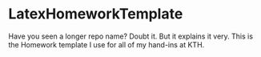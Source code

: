 # LatexHomeworkTemplate
Have you seen a longer repo name? Doubt it. But it explains it very. This is the Homework template I use for all of my hand-ins at KTH. 
